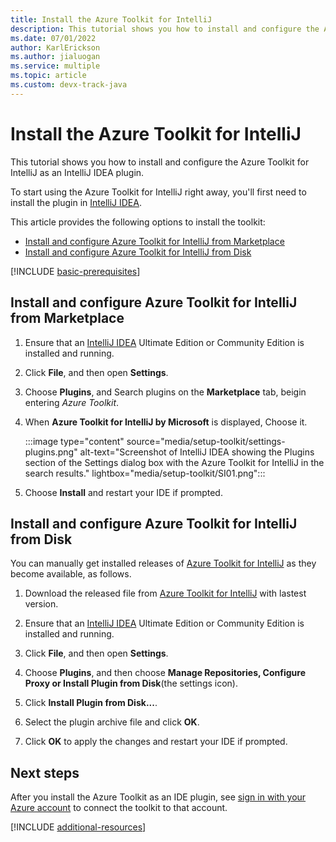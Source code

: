 ```yaml
---
title: Install the Azure Toolkit for IntelliJ
description: This tutorial shows you how to install and configure the Azure Toolkit as an IntelliJ IDEA plugin.
ms.date: 07/01/2022
author: KarlErickson
ms.author: jialuogan
ms.service: multiple
ms.topic: article
ms.custom: devx-track-java
---
```


# Install the Azure Toolkit for IntelliJ

This tutorial shows you how to install and configure the Azure Toolkit for IntelliJ as an IntelliJ IDEA plugin.

To start using the Azure Toolkit for IntelliJ right away, you'll first need to install the plugin in [IntelliJ IDEA](https://www.jetbrains.com/idea/download/).

This article provides the following options to install the toolkit:

- [Install and configure Azure Toolkit for IntelliJ from Marketplace](#install-and-configure-azure-toolkit-for-intellij-from-marketplace)
- [Install and configure Azure Toolkit for IntelliJ from Disk](#install-and-configure-azure-toolkit-for-intellij-from-marketplace)

[!INCLUDE [basic-prerequisites](includes/basic-prerequisites.md)]

## Install and configure Azure Toolkit for IntelliJ from Marketplace

1. Ensure that an [IntelliJ IDEA](https://www.jetbrains.com/idea/download/) Ultimate Edition or Community Edition is installed and running.

1. Click **File**, and then open **Settings**.

1. Choose **Plugins**, and Search plugins on the **Marketplace** tab, beigin entering *Azure Toolkit*.

1. When **Azure Toolkit for IntelliJ by Microsoft** is displayed, Choose it.

   :::image type="content" source="media/setup-toolkit/settings-plugins.png" alt-text="Screenshot of IntelliJ IDEA showing the Plugins section of the Settings dialog box with the Azure Toolkit for IntelliJ in the search results." lightbox="media/setup-toolkit/SI01.png":::

1. Choose **Install** and restart your IDE if prompted.

## Install and configure Azure Toolkit for IntelliJ from Disk

You can manually get installed releases of [Azure Toolkit for IntelliJ](https://plugins.jetbrains.com/plugin/8053-azure-toolkit-for-intellij/versions) as they become available, as follows.

1. Download the released file from [Azure Toolkit for IntelliJ](https://plugins.jetbrains.com/plugin/8053-azure-toolkit-for-intellij/versions) with lastest version.

1. Ensure that an [IntelliJ IDEA](https://www.jetbrains.com/idea/download/) Ultimate Edition or Community Edition is installed and running.

1. Click **File**, and then open **Settings**.

1. Choose **Plugins**, and then choose **Manage Repositories, Configure Proxy or Install Plugin from Disk**(the settings icon).

1. Click  **Install Plugin from Disk...**.

1. Select the plugin archive file and click **OK**.

1. Click **OK** to apply the changes and restart your IDE if prompted.

## Next steps

After you install the Azure Toolkit as an IDE plugin, see [sign in with your Azure account](sign-in-instructions.md) to connect the toolkit to that account.

[!INCLUDE [additional-resources](includes/additional-resources.md)]
